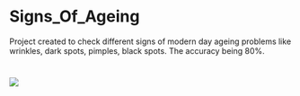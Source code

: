 # Signs_Of_Ageing
Project created to check different signs of modern day ageing problems like wrinkles, dark spots, pimples, black spots. The accuracy being 80%.

#
<img src="C:/Users/danis/Desktop">
